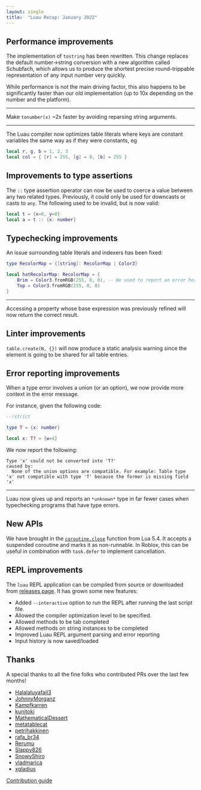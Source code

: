 ```yaml
---
layout: single
title:  "Luau Recap: January 2022"
---
```


## Performance improvements

The implementation of `tostring` has been rewritten.  This change replaces the default number->string conversion with a
new algorithm called Schubfach, which allows us to produce the shortest precise round-trippable representation of any
input number very quickly.

While performance is not the main driving factor, this also happens to be significantly faster than our old
implementation (up to 10x depending on the number and the platform).

---

Make `tonumber(x)` ~2x faster by avoiding reparsing string arguments.

---

The Luau compiler now optimizes table literals where keys are constant variables the same way as if they were constants, eg

```lua
local r, g, b = 1, 2, 3
local col = { [r] = 255, [g] = 0, [b] = 255 }
```

## Improvements to type assertions

The `::` type assertion operator can now be used to coerce a value between any two related types.  Previously, it could
only be used for downcasts or casts to `any`.  The following used to be invalid, but is now valid:

```lua
local t = {x=0, y=0}
local a = t :: {x: number}
```

## Typechecking improvements

An issue surrounding table literals and indexers has been fixed:

```lua
type RecolorMap = {[string]: RecolorMap | Color3}

local hatRecolorMap: RecolorMap = {
    Brim = Color3.fromRGB(255, 0, 0), -- We used to report an error here
    Top = Color3.fromRGB(255, 0, 0)
}
```

---
Accessing a property whose base expression was previously refined will now return the correct result.

## Linter improvements

`table.create(N, {})` will now produce a static analysis warning since the element is going to be shared for all table entries.

## Error reporting improvements

When a type error involves a union (or an option), we now provide more context in the error message.

For instance, given the following code:

```lua
--!strict

type T = {x: number}

local x: T? = {w=4}
```

We now report the following:

```
Type 'x' could not be converted into 'T?'
caused by:
  None of the union options are compatible. For example: Table type 'x' not compatible with type 'T' because the former is missing field 'x'
```

---
Luau now gives up and reports an `*unknown*` type in far fewer cases when typechecking programs that have type errors.

## New APIs

We have brought in the [`coroutine.close`](https://luau-lang.org/library#coroutine-library) function from Lua 5.4.  It accepts a suspended coroutine and marks it as non-runnable. In Roblox, this can be useful in combination with `task.defer` to implement cancellation.

## REPL improvements

The `luau` REPL application can be compiled from source or downloaded from [releases page](https://github.com/Roblox/luau/releases).  It has grown some new features:

* Added `--interactive` option to run the REPL after running the last script file.
* Allowed the compiler optimization level to be specified.
* Allowed methods to be tab completed
* Allowed methods on string instances to be completed
* Improved Luau REPL argument parsing and error reporting
* Input history is now saved/loaded

## Thanks

A special thanks to all the fine folks who contributed PRs over the last few months!

* [Halalaluyafail3](https://github.com/Halalaluyafail3)
* [JohnnyMorganz](https://github.com/JohnnyMorganz)
* [Kampfkarren](https://github.com/Kampfkarren)
* [kunitoki](https://github.com/kunitoki)
* [MathematicalDessert](https://github.com/MathematicalDessert)
* [metatablecat](https://github.com/metatablecat)
* [petrihakkinen](https://github.com/petrihakkinen)
* [rafa_br34](https://github.com/rafa_br34)
* [Rerumu](https://github.com/Rerumu)
* [Slappy826](https://github.com/Slappy826)
* [SnowyShiro](https://github.com/SnowyShiro)
* [vladmarica](https://github.com/vladmarica)
* [xgladius](https://github.com/xgladius)

[Contribution guide](https://github.com/Roblox/luau/blob/2f989fc049772f36de1a4281834c375858507bda/CONTRIBUTING.md)
